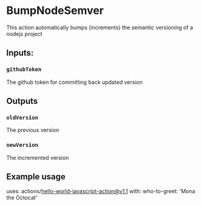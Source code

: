 # BumpNodeSemver

This action automatically bumps (increments) the semantic versioning of a nodejs project

## Inputs:

### `githubToken`

The github token for committing back updated version

## Outputs

### `oldVersion`

The previous version

### `newVersion`

The incremented version

## Example usage

uses: actions/hello-world-javascript-action@v1.1
with:
who-to-greet: 'Mona the Octocat'
